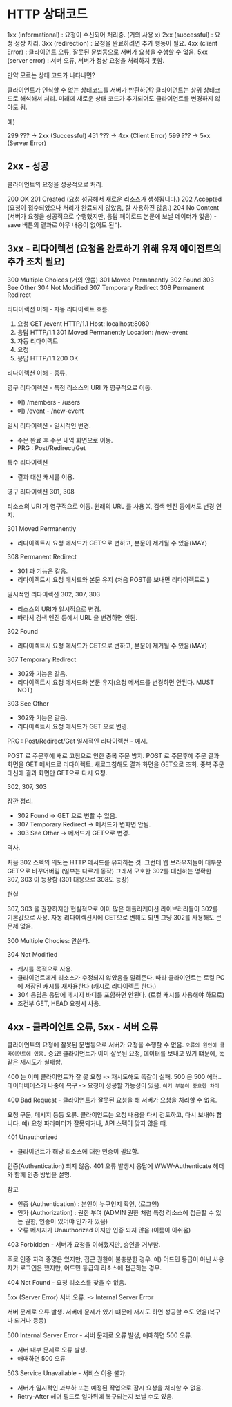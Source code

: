 # HTTP 상태코드 

1xx (informational) : 요청이 수신되어 처리중. (거의 사용 x) 
2xx (successful) : 요청 정상 처리.
3xx (redirection) : 요청을 완료하려면 추가 행동이 필요.
4xx (client Error) : 클라이언트 오류, 잘못된 문법등으로 서버가 요청을 수행할 수 없음.
5xx (server error) : 서버 오류, 서버가 정상 요청을 처리하지 못함.


만약 모르는 상태 코드가 나타나면?

클라이언트가 인식할 수 없는 상태코드를 서버가 반환하면?
클라이언트는 상위 상태코드로 해석해서 처리.
미래에 새로운 상태 코드가 추가되어도 클라이언트를 변경하지 않아도 됨.

예) 

299 ??? -> 2xx (Successful)
451 ??? -> 4xx (Client Error)
599 ??? -> 5xx (Server Error)



## 2xx - 성공

클라이언트의 요청을 성공적으로 처리.

200 OK
201 Created (요청 성공해서 새로운 리소스가 생성됩니다.)
202 Accepted (요청이 접수되었으나 처리가 완료되지 않았음, 잘 사용하진 않음.) 
204 No Content (서버가 요청을 성공적으로 수행했지만, 응답 페이로드 본문에 보낼 데이터가 없음)
    - save 버튼의 결과로 아무 내용이 없어도 된다.
  

## 3xx - 리다이렉션 (요청을 완료하기 위해 유저 에이전트의 추가 조치 필요)

300 Multiple Choices (거의 안씀)
301 Moved Permanently
302 Found 
303 See Other
304 Not Modified 
307 Temporary Redirect
308 Permanent Redirect 


리다이렉션 이해 - 자동 리다이렉트 흐름.

1. 요청 GET /event HTTP/1.1 Host: localhost:8080
2. 응답 HTTP/1.1 301 Moved Permanently Location: /new-event 
3. 자동 리다이렉트
4. 요청 
5. 응답 HTTP/1.1 200 OK 

리다이렉션 이해 - 종류.

영구 리다이렉션 - 특정 리소스의 URI 가 영구적으로 이동.
- 예) /members - /users 
- 예) /event - /new-event 

일시 리다이렉션 - 일시적인 변경.
- 주문 완료 후 주문 내역 화면으로 이동.
- PRG : Post/Redirect/Get 

특수 리다이렉션
- 결과 대신 캐시를 이용. 


영구 리다이렉션 301, 308 

리소스의 URI 가 영구적으로 이동.
원래의 URL 를 사용 X, 검색 엔진 등에서도 변경 인지.

301 Moved Permanently
- 리다이렉트시 요청 메서드가 GET으로 변하고, 본문이 제거될 수 있음(MAY)

308 Permanent Redirect
- 301 과 기능은 같음.
- 리다이렉트시 요청 메서드와 본문 유지 (처음 POST를 보내면 리다이렉트로 )



일시적인 리다이렉션 302, 307, 303 

- 리소스의 URI가 일시적으로 변경.
- 따라서 검색 엔진 등에서 URL 을 변경하면 안됨.

302 Found 
- 리다이렉트시 요청 메서드가 GET으로 변하고, 본문이 제거될 수 있음(MAY) 

307 Temporary Redirect 
- 302와 기능은 같음.
- 리다이렉트시 요청 메서드와 본문 유지(요청 메서드를 변경하면 안된다. MUST NOT) 

303 See Other 
- 302와 기능은 같음.
- 리다이렉트시 요청 메서드가 GET 으로 변경.
  


PRG : Post/Redirect/Get 
일시적인 리다이렉션 - 예시.

POST 로 주문후에 새로 고침으로 인한 중복 주문 방지.
POST 로 주문후에 주문 결과 화면을 GET 메서드로 리다이렉트.
새로고침해도 결과 화면을 GET으로 조회.
중복 주문 대신에 결과 화면만 GET으로 다시 요청.


302, 307, 303 

잠깐 정리.
- 302 Found -> GET 으로 변할 수 있음.
- 307 Temporary Redirect -> 메서드가 변화면 안됨.
- 303 See Other -> 메서드가 GET으로 변경.

역사.

처음 302 스펙의 의도는 HTTP 메서드를 유지하는 것.
그런데 웹 브라우저들이 대부분 GET으로 바꾸어버림 (일부는 다르게 동작)
그래서 모호한 302를 대신하는 명확한 307, 303 이 등장함 (301 대응으로 308도 등장) 

현실

307, 303 을 권장하지만 현실적으로 이미 많은 애플리케이션 라이브러리들이 302를 기본값으로 사용.
자동 리다이렉션시에 GET으로 변해도 되면 그냥 302를 사용해도 큰 문제 없음.

300 Multiple Chocies: 안쓴다.

304 Not Modified 
- 캐시를 목적으로 사용. 
- 클라이언트에게 리소스가 수정되지 않았음을 알려준다. 따라 클라이언트는 로컬 PC 에 저장된 캐시를 재사용한다 (캐시로 리다이렉트 한다.)
- 304 응답은 응답에 메시지 바디를 포함하면 안된다. (로컬 캐시를 사용해야 하므로)
- 조건부 GET, HEAD 요청시 사용.
  


## 4xx - 클라이언트 오류, 5xx - 서버 오류 

클라이언트의 요청에 잘못된 문법등으로 서버가 요청을 수행할 수 없음.
`오류의 원인이 클라이언트에 있음.`
중요! 클라이언트가 이미 잘못된 요청, 데이터를 보내고 있기 떄문에, 똑같은 재시도가 실패함.

400 는 이미 클라이언트가 잘 못 요청 -> 재시도해도 똑같이 실패.
500 은 500 에러.. 데이터베이스가 나중에 복구 -> 요청이 성공할 가능성이 있음. 
`여기 부분이 중요한 차이`

400 Bad Request - 클라이언트가 잘못된 요청을 해 서버가 요청을 처리할 수 없음.

요청 구문, 메시지 등등 오류. 
클라이언트는 요청 내용을 다시 검토하고, 다시 보내야 합니다.
예) 요청 파라미터가 잘못되거나, API 스펙이 맞지 않을 떄.


401 Unauthorized 
- 클라이언트가 해당 리소스에 대한 인증이 필요함.

인증(Authentication) 되지 않음.
401 오류 발생시 응답에 WWW-Authenticate 헤더와 함께 인증 방법을 설명.

참고 
- 인증 (Authentication) : 본인이 누구인지 확인, (로그인) 
- 인가 (Authorization) : 권한 부여 (ADMIN 권한 처럼 특정 리소스에 접근할 수 있는 권한, 인증이 있어야 인가가 있음) 
- 오류 메시지가 Unauthorized 이지만 인증 되지 않음 (이름이 아쉬움)


403 Forbidden - 서버가 요청을 이해했지만, 승인을 거부함.

주로 인증 자격 증명은 있지만, 접근 권한이 불충분한 경우.
예) 어드민 등급이 아닌 사용자가 로그인은 했지만, 어드민 등급의 리소스에 접근하는 경우.


404 Not Found - 요청 리소스를 찾을 수 없음.



5xx (Server Error) 서버 오류. -> Internal Server Error 

서버 문제로 오류 발생.
서버에 문제가 있기 떄문에 재시도 하면 성공할 수도 있음(복구나 되거나 등등) 

500 Internal Server Error - 서버 문제로 오류 발생, 애매하면 500 오류.

- 서버 내부 문제로 오류 발생.
- 애매하면 500 오류 

503 Service Unavailable - 서비스 이용 불가.

- 서버가 일시적인 과부하 또는 예정된 작업으로 잠시 요청을 처리할 수 없음.
- Retry-After 헤더 필드로 얼마뒤에 복구되는지 보낼 수도 있음.

